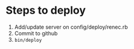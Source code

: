 # Steps to deploy

1. Add/update server on config/deploy/renec.rb
2. Commit to github
3. `bin/deploy`
